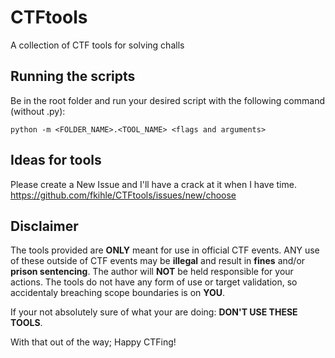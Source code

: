 # CTFtools
A collection of CTF tools for solving challs

## Running the scripts

Be in the root folder and run your desired script with the following command (without .py):
```shell
python -m <FOLDER_NAME>.<TOOL_NAME> <flags and arguments>
```

## Ideas for tools

Please create a New Issue and I'll have a crack at it when I have time.
https://github.com/fkihle/CTFtools/issues/new/choose


## Disclaimer

The tools provided are **ONLY** meant for use in official CTF events. ANY use of these outside of CTF events may be **illegal** and result in **fines** and/or **prison sentencing**. The author will **NOT** be held responsible for your actions. The tools do not have any form of use or target validation, so accidentaly breaching scope boundaries is on **YOU**. 

If your not absolutely sure of what your are doing: **DON'T USE THESE TOOLS**.

With that out of the way; Happy CTFing!